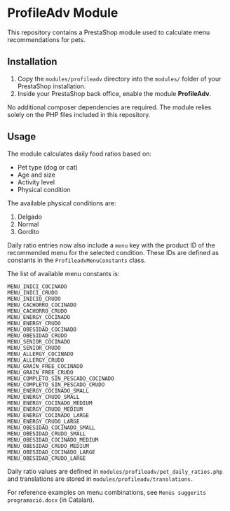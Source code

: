 # ProfileAdv Module

This repository contains a PrestaShop module used to calculate menu recommendations for pets.

## Installation
1. Copy the `modules/profileadv` directory into the `modules/` folder of your PrestaShop installation.
2. Inside your PrestaShop back office, enable the module **ProfileAdv**.

No additional composer dependencies are required. The module relies solely on the PHP files included in this repository.

## Usage
The module calculates daily food ratios based on:
- Pet type (dog or cat)
- Age and size
- Activity level
- Physical condition

The available physical conditions are:
1. Delgado
2. Normal
3. Gordito

Daily ratio entries now also include a `menu` key with the product ID of the
recommended menu for the selected condition. These IDs are defined as constants
in the `ProfileadvMenuConstants` class.

The list of available menu constants is:

```
MENU_INICI_COCINADO
MENU_INICI_CRUDO
MENU_INICIO_CRUDO
MENU_CACHORRO_COCINADO
MENU_CACHORRO_CRUDO
MENU_ENERGY_COCINADO
MENU_ENERGY_CRUDO
MENU_OBESIDAD_COCINADO
MENU_OBESIDAD_CRUDO
MENU_SENIOR_COCINADO
MENU_SENIOR_CRUDO
MENU_ALLERGY_COCINADO
MENU_ALLERGY_CRUDO
MENU_GRAIN_FREE_COCINADO
MENU_GRAIN_FREE_CRUDO
MENU_COMPLETO_SIN_PESCADO_COCINADO
MENU_COMPLETO_SIN_PESCADO_CRUDO
MENU_ENERGY_COCINADO_SMALL
MENU_ENERGY_CRUDO_SMALL
MENU_ENERGY_COCINADO_MEDIUM
MENU_ENERGY_CRUDO_MEDIUM
MENU_ENERGY_COCINADO_LARGE
MENU_ENERGY_CRUDO_LARGE
MENU_OBESIDAD_COCINADO_SMALL
MENU_OBESIDAD_CRUDO_SMALL
MENU_OBESIDAD_COCINADO_MEDIUM
MENU_OBESIDAD_CRUDO_MEDIUM
MENU_OBESIDAD_COCINADO_LARGE
MENU_OBESIDAD_CRUDO_LARGE
```

Daily ratio values are defined in `modules/profileadv/pet_daily_ratios.php` and translations are stored in `modules/profileadv/translations`.

For reference examples on menu combinations, see `Menús suggerits programació.docx` (in Catalan).
